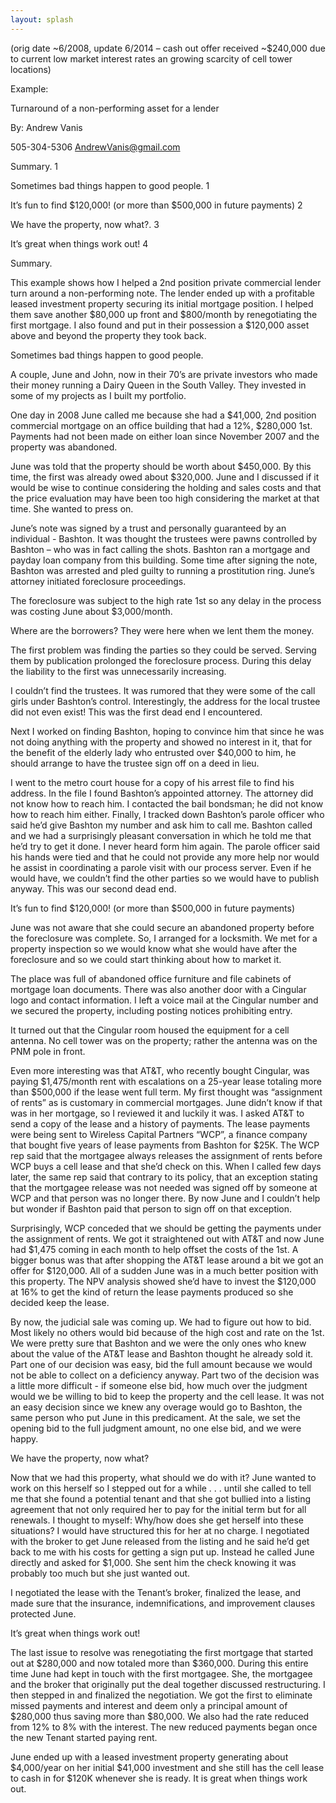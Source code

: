```yaml
---
layout: splash
---
```


(orig date ~6/2008, update 6/2014 – cash out offer received ~$240,000 due to current low market interest rates an growing scarcity of cell tower locations)

 

Example:

Turnaround of a non-performing asset for a lender

By: Andrew Vanis

505-304-5306 AndrewVanis@gmail.com 

 

Summary. 1

Sometimes bad things happen to good people. 1

It’s fun to find $120,000! (or more than $500,000 in future payments) 2

We have the property, now what?. 3

It’s great when things work out! 4

 

 

Summary.

                                                      

This example shows how I helped a 2nd position private commercial lender turn around a non-performing note.  The lender ended up with a profitable leased investment property securing its initial mortgage position. I helped them save another $80,000 up front and $800/month by renegotiating the first mortgage.  I also found and put in their possession a $120,000 asset above and beyond the property they took back.

 

Sometimes bad things happen to good people.

 

A couple, June and John, now in their 70’s are private investors who made their money running a Dairy Queen in the South Valley.  They invested in some of my projects as I built my portfolio.

 

One day in 2008 June called me because she had a $41,000, 2nd position commercial mortgage on an office building that had a 12%, $280,000 1st.  Payments had not been made on either loan since November 2007 and the property was abandoned.

 

June was told that the property should be worth about $450,000.  By this time, the first was already owed about $320,000.   June and I discussed if it would be wise to continue considering the holding and sales costs and that the price evaluation may have been too high considering the market at that time.  She wanted to press on.

                                                                                                                              

June’s note was signed by a trust and personally guaranteed by an individual - Bashton.  It was thought the trustees were pawns controlled by Bashton – who was in fact calling the shots.  Bashton ran a mortgage and payday loan company from this building.  Some time after signing the note, Bashton was arrested and pled guilty to running a prostitution ring.  June’s attorney initiated foreclosure proceedings.

 

The foreclosure was subject to the high rate 1st so any delay in the process was costing June about $3,000/month.

 

Where are the borrowers? They were here when we lent them the money.

 

The first problem was finding the parties so they could be served.  Serving them by publication prolonged the foreclosure process.  During this delay the liability to the first was unnecessarily increasing. 

 

I couldn’t find the trustees.  It was rumored that they were some of the call girls under Bashton’s control.  Interestingly, the address for the local trustee did not even exist!  This was the first dead end I encountered.

 

Next I worked on finding Bashton, hoping to convince him that since he was not doing anything with the property and showed no interest in it, that for the benefit of the elderly lady who entrusted over  $40,000 to him, he should arrange to have the trustee sign off on a deed in lieu.

 

I went to the metro court house for a copy of his arrest file to find his address.  In the file I found Bashton’s appointed attorney.  The attorney did not know how to reach him.  I contacted the bail bondsman; he did not know how to reach him either.  Finally, I tracked down Bashton’s parole officer who said he’d give Bashton my number and ask him to call me.  Bashton called and we had a surprisingly pleasant conversation in which he told me that he’d try to get it done.  I never heard form him again.  The parole officer said his hands were tied and that he could not provide any more help nor would he assist in coordinating a parole visit with our process server.   Even if he would have, we couldn’t find the other parties so we would have to publish anyway.  This was our second dead end.

 

It’s fun to find $120,000! (or more than $500,000 in future payments)

 

June was not aware that she could secure an abandoned property before the foreclosure was complete.  So, I arranged for a locksmith.  We met for a property inspection so we would know what she would have after the foreclosure and so we could start thinking about how to market it. 

 

The place was full of abandoned office furniture and file cabinets of mortgage loan documents.  There was also another door with a Cingular logo and contact information. I left a voice mail at the Cingular number and we secured the property, including posting notices prohibiting entry.

 

It turned out that the Cingular room housed the equipment for a cell antenna.  No cell tower was on the property; rather the antenna was on the PNM pole in front.

 

Even more interesting was that AT&T, who recently bought Cingular, was paying $1,475/month rent with escalations on a 25-year lease totaling more than $500,000 if the lease went full term.  My first thought was “assignment of rents” as is customary in commercial mortgages.  June didn’t know if that was in her mortgage, so I reviewed it and luckily it was.  I asked AT&T to send a copy of the lease and a history of payments.  The lease payments were being sent to Wireless Capital Partners “WCP”, a finance company that bought five years of lease payments from Bashton for $25K.  The WCP rep said that the mortgagee always releases the assignment of rents before WCP buys a cell lease and that she’d check on this. When I called few days later, the same rep said that contrary to its policy, that an exception stating that the mortgagee release was not needed was signed off by someone at WCP and that person was no longer there.  By now June and I couldn’t help but wonder if Bashton paid that person to sign off on that exception. 

 

Surprisingly, WCP conceded that we should be getting the payments under the assignment of rents.   We got it straightened out with AT&T and now June had $1,475 coming in each month to help offset the costs of the 1st.   A bigger bonus was that after shopping the AT&T lease around a bit we got an offer for $120,000.  All of a sudden June was in a much better position with this property.  The NPV analysis showed she’d have to invest the $120,000 at 16% to get the kind of return the lease payments produced so she decided keep the lease.

 

By now, the judicial sale was coming up.  We had to figure out how to bid.  Most likely no others would bid because of the high cost and rate on the 1st.  We were pretty sure that Bashton and we were the only ones who knew about the value of the AT&T lease and Bashton thought he already sold it.  Part one of our decision was easy, bid the full amount because we would not be able to collect on a deficiency anyway. Part two of the decision was a little more difficult - if someone else bid, how much over the judgment would we be willing to bid to keep the property and the cell lease.  It was not an easy decision since we knew any overage would go to Bashton, the same person who put June in this predicament.  At the sale, we set the opening bid to the full judgment amount, no one else bid, and we were happy.

 

We have the property, now what?

 

Now that we had this property, what should we do with it?  June wanted to work on this herself so I stepped out for a while . . . until she called to tell me that she found a potential tenant and that she got bullied into a listing agreement that not only required her to pay for the initial term but for all renewals.  I thought to myself:  Why/how does she get herself into these situations?  I would have structured this for her at no charge.  I negotiated with the broker to get June released from the listing and he said he’d get back to me with his costs for getting a sign put up.  Instead he called June directly and asked for $1,000.  She sent him the check knowing it was probably too much but she just wanted out. 

 

I negotiated the lease with the Tenant’s broker, finalized the lease, and made sure that the insurance, indemnifications, and improvement clauses protected June.

 

It’s great when things work out!                        

 

The last issue to resolve was renegotiating the first mortgage that started out at $280,000 and now totaled more than $360,000.  During this entire time June had kept in touch with the first mortgagee.  She, the mortgagee and the broker that originally put the deal together discussed restructuring.  I then stepped in and finalized the negotiation.  We got the first to eliminate missed payments and interest and deem only a principal amount of $280,000 thus saving more than $80,000.   We also had the rate reduced from 12% to 8% with the interest.  The new reduced payments began once the new Tenant started paying rent.

 

June ended up with a leased investment property generating about $4,000/year on her initial $41,000 investment and she still has the cell lease to cash in for $120K whenever she is ready.  It is great when things work out.

 

 
